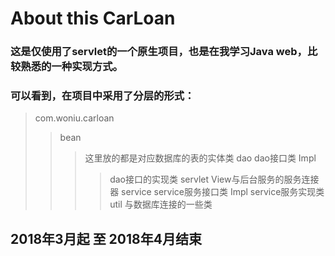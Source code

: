# About this CarLoan

### 这是仅使用了servlet的一个原生项目，也是在我学习Java web，比较熟悉的一种实现方式。

### 可以看到，在项目中采用了分层的形式：

> com.woniu.carloan
>> bean
>>> 这里放的都是对应数据库的表的实体类
>> dao
>>> dao接口类
>>> Impl
>>>> dao接口的实现类
>> servlet
>>> View与后台服务的服务连接器
>> service
>>> service服务接口类
>>> Impl
>>>> service服务实现类
>> util
>>> 与数据库连接的一些类

## 2018年3月起 至 2018年4月结束
